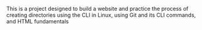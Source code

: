 This is a project designed to build a website and practice the process of creating directories using the CLI in Linux, using Git and its CLI commands, and HTML fundamentals